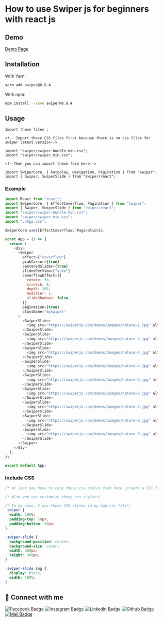 # How to use Swiper js for beginners with react js

## Demo

[Demo Page](https://swiper-raiyan-io.netlify.app/)

## Installation

With Yarn:

```bash
yarn add swiper@6.8.4
```

With npm:

```bash
npm install --save swiper@6.8.4
```

## Usage

```
Import these files :

<!-- Import these CSS files first because there is no css files for swiper latest version-->

import "swiper/swiper-bundle.min.css";
import "swiper/swiper.min.css";

<!--Then you can import these form here-->

import SwiperCore, { Autoplay, Navigation, Pagination } from "swiper";
import { Swiper, SwiperSlide } from "swiper/react";

```

### Example

```js
import React from "react";
import SwiperCore, { EffectCoverflow, Pagination } from "swiper";
import { Swiper, SwiperSlide } from "swiper/react";
import "swiper/swiper-bundle.min.css";
import "swiper/swiper.min.css";
import "./App.css";

SwiperCore.use([EffectCoverflow, Pagination]);

const App = () => {
  return (
    <div>
      <Swiper
        effect={"coverflow"}
        grabCursor={true}
        centeredSlides={true}
        slidesPerView={"auto"}
        coverflowEffect={{
          rotate: 50,
          stretch: 0,
          depth: 100,
          modifier: 1,
          slideShadows: false,
        }}
        pagination={true}
        className="mySwiper"
      >
        <SwiperSlide>
          <img src="https://swiperjs.com/demos/images/nature-1.jpg" alt="" />
        </SwiperSlide>
        <SwiperSlide>
          <img src="https://swiperjs.com/demos/images/nature-2.jpg" alt="" />
        </SwiperSlide>
        <SwiperSlide>
          <img src="https://swiperjs.com/demos/images/nature-3.jpg" alt="" />
        </SwiperSlide>
        <SwiperSlide>
          <img src="https://swiperjs.com/demos/images/nature-4.jpg" alt="" />
        </SwiperSlide>
        <SwiperSlide>
          <img src="https://swiperjs.com/demos/images/nature-5.jpg" alt="" />
        </SwiperSlide>
        <SwiperSlide>
          <img src="https://swiperjs.com/demos/images/nature-6.jpg" alt="" />
        </SwiperSlide>
        <SwiperSlide>
          <img src="https://swiperjs.com/demos/images/nature-7.jpg" alt="" />
        </SwiperSlide>
        <SwiperSlide>
          <img src="https://swiperjs.com/demos/images/nature-8.jpg" alt="" />
        </SwiperSlide>
        <SwiperSlide>
          <img src="https://swiperjs.com/demos/images/nature-9.jpg" alt="" />
        </SwiperSlide>
      </Swiper>
    </div>
  );
};

export default App;
```

### Include CSS

```css
/* At last you have to copy these css styles from here ,Create a CSS file and paste it and import the file */

/* Also you can customize these css styles*/

/* In my case, I use these CSS styles in my App.css file*/
.swiper {
  width: 100%;
  padding-top: 50px;
  padding-bottom: 50px;
}

.swiper-slide {
  background-position: center;
  background-size: cover;
  width: 300px;
  height: 300px;
}

.swiper-slide img {
  display: block;
  width: 100%;
}
```

## 🚀 Connect with me

[![Facebook Badge](https://img.shields.io/badge/Facebook-1877F2?style=for-the-badge&logo=facebook&logoColor=white)](https://www.facebook.com/tajkierhaque/)
[![Instagram Badge](https://img.shields.io/badge/Instagram-E4405F?style=for-the-badge&logo=instagram&logoColor=white)](https://www.instagram.com/tajkier_haque/)
[![Linkedin Badge](https://img.shields.io/badge/LinkedIn-0077B5?style=for-the-badge&logo=linkedin&logoColor=white)](https://www.linkedin.com/in/tajkier-haque/)
[![Github Badge](https://img.shields.io/badge/GitHub-100000?style=for-the-badge&logo=github&logoColor=white)](https://github.com/coderboy-raiyan)
[![Mail Badge](https://img.shields.io/badge/Gmail-D14836?style=for-the-badge&logo=gmail&logoColor=white)](mailto:tajkierhaque@gmail.com)
